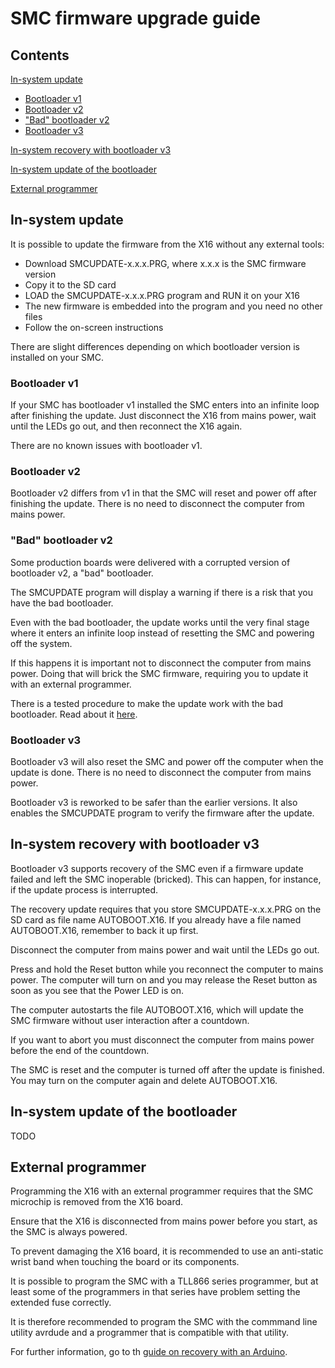 # SMC firmware upgrade guide

## Contents

[In-system update](#in-system-update)
- [Bootloader v1](#bootloader-v1)
- [Bootloader v2](#bootloader-v2)
- ["Bad" bootloader v2](#bad-bootloader-v2)
- [Bootloader v3](#bootloader-v3)

[In-system recovery with bootloader v3](#in-system-recovery-with-bootloader-v3)

[In-system update of the bootloader](#in-system-update-of-the-bootloader)

[External programmer](#external-programmer)

## In-system update

It is possible to update the firmware from the X16 without any external tools:

- Download SMCUPDATE-x.x.x.PRG, where x.x.x is the SMC firmware version
- Copy it to the SD card
- LOAD the SMCUPDATE-x.x.x.PRG program and RUN it on your X16
- The new firmware is embedded into the program and you need no other files
- Follow the on-screen instructions

There are slight differences depending on which bootloader version
is installed on your SMC.

### Bootloader v1

If your SMC has bootloader v1 installed the SMC enters into an
infinite loop after finishing the update. Just disconnect the X16
from mains power, wait until the LEDs go out, and then reconnect the
X16 again.

There are no known issues with bootloader v1.

### Bootloader v2

Bootloader v2 differs from v1 in that the SMC will reset and power
off after finishing the update. There is no need to disconnect the
computer from mains power.

### "Bad" bootloader v2

Some production boards were delivered with a corrupted version
of bootloader v2, a "bad" bootloader.

The SMCUPDATE program will display a warning if there is a 
risk that you have the bad bootloader.

Even with the bad bootloader, the update works until the very
final stage where it enters an infinite loop instead of resetting
the SMC and powering off the system.

If this happens it is important not to disconnect the computer
from mains power. Doing that will brick the SMC firmware, requiring
you to update it with an external programmer.

There is a tested procedure to make the update work with the
bad bootloader. Read about it [here](bad_bootloader.md).

### Bootloader v3

Bootloader v3 will also reset the SMC and power off the
computer when the update is done. There is no need to
disconnect the computer from mains power.

Bootloader v3 is reworked to be safer than the earlier versions.
It also enables the SMCUPDATE program to verify the firmware
after the update.

## In-system recovery with bootloader v3

Bootloader v3 supports recovery of the SMC even if a
firmware update failed and left the SMC inoperable (bricked).
This can happen, for instance, if the update process is
interrupted.

The recovery update requires that you store SMCUPDATE-x.x.x.PRG
on the SD card as file name AUTOBOOT.X16. If you already
have a file named AUTOBOOT.X16, remember to back it up first.

Disconnect the computer from mains power and wait until
the LEDs go out.

Press and hold the Reset button while you reconnect the
computer to mains power. The computer will turn on and 
you may release the Reset button as soon as you see
that the Power LED is on.

The computer autostarts the file AUTOBOOT.X16, which
will update the SMC firmware without user interaction
after a countdown.

If you want to abort you must disconnect the
computer from mains power before the end of the countdown.

The SMC is reset and the computer is turned off after
the update is finished. You may turn on the computer
again and delete AUTOBOOT.X16.


## In-system update of the bootloader

TODO


## External programmer

Programming the X16 with an external programmer
requires that the SMC microchip is removed from the
X16 board.

Ensure that the X16 is disconnected from mains
power before you start, as the SMC is always
powered.

To prevent damaging the X16 board, it is recommended 
to use an anti-static wrist band when touching the board
or its components.

It is possible to program the SMC with a TLL866 series
programmer, but at least some of the programmers in that
series have problem setting the extended fuse correctly.

It is therefore recommended to program the SMC
with the commmand line utility avrdude and a 
programmer that is compatible with that utility.

For further information, go to th [guide on recovery with an Arduino](recovery_with_arduino.md).
